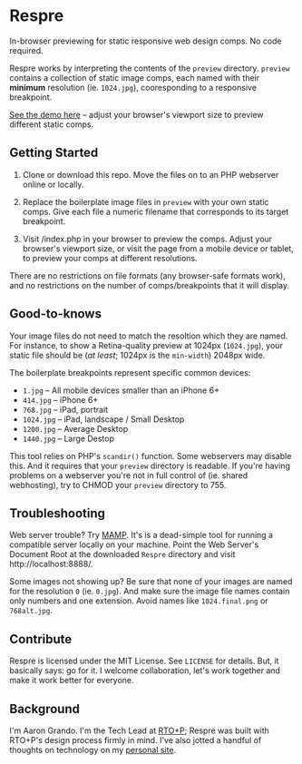 # Respre

In-browser previewing for static responsive web design comps. No code required. 

Respre works by interpreting the contents of the `preview` directory. `preview` contains a collection of static image comps, each named with their **minimum** resolution (ie. `1024.jpg`), cooresponding to a responsive breakpoint. 

[See the demo here](http://respre.herokuapp.com/) – adjust your browser's viewport size to preview different static comps.

## Getting Started
1. Clone or download this repo. Move the files on to an PHP webserver online or locally. 

2. Replace the boilerplate image files in `preview` with your own static comps. Give each file a numeric filename that corresponds to its target breakpoint. 

3. Visit /index.php in your browser to preview the comps. Adjust your browser's viewport size, or visit the page from a mobile device or tablet, to preview your comps at different resolutions.

There are no restrictions on file formats (any browser-safe formats work), and no restrictions on the number of comps/breakpoints that it will display.

## Good-to-knows
Your image files do not need to match the resoltion which they are named. For instance, to show a Retina-quality preview at 1024px (`1024.jpg`), your static file should be (_at least_; 1024px is the `min-width`) 2048px wide.

The boilerplate breakpoints represent specific common devices: 
  - `1.jpg` – All mobile devices smaller than an iPhone 6+
  - `414.jpg` – iPhone 6+
  - `768.jpg` – iPad, portrait
  - `1024.jpg` – iPad, landscape / Small Desktop
  - `1200.jpg` – Average Desktop
  - `1440.jpg` – Large Destop

This tool relies on PHP's `scandir()` function. Some webservers may disable this. And it requires that your `preview` directory is readable. If you're having problems on a webserver you're not in full control of (ie. shared webhosting), try to CHMOD your `preview` directory to 755. 

## Troubleshooting
Web server trouble? Try [MAMP](http://mamp.info/). It's is a dead-simple tool for running a compatible server locally on your machine. Point the Web Server's Document Root at the downloaded `Respre` directory and visit http://localhost:8888/. 

Some images not showing up? Be sure that none of your images are named for the resolution `0` (ie. `0.jpg`). And make sure the image file names contain only numbers and one extension. Avoid names like `1024.final.png` or `768alt.jpg`. 

## Contribute
Respre is licensed under the MIT License. See `LICENSE` for details. But, it basically says: go for it. I welcome collaboration, let's work together and make it work better for everyone. 

## Background
I'm Aaron Grando. I'm the Tech Lead at [RTO+P](http://rtop.com); Respre was built with RTO+P's design process firmly in mind. I've also jotted a handful of thoughts on technology on my [personal site](http://gran.do/).
